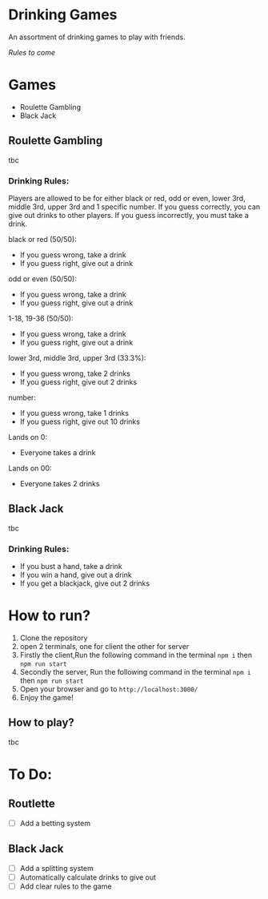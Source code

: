 # Drinking Games

An assortment of drinking games to play with friends.

*Rules to come*

# Games

- Roulette Gambling
- Black Jack

## Roulette Gambling
tbc

### Drinking Rules:

Players are allowed to be for either black or red, odd or even, lower 3rd, middle 3rd, upper 3rd and 1 specific number. If you guess correctly, you can give out drinks to other players. If you guess incorrectly, you must take a drink.

black or red (50/50):
- If you guess wrong, take a drink
- If you guess right, give out a drink

odd or even (50/50):
- If you guess wrong, take a drink
- If you guess right, give out a drink

1-18, 19-36 (50/50):
- If you guess wrong, take a drink
- If you guess right, give out a drink

lower 3rd, middle 3rd, upper 3rd (33.3%):
- If you guess wrong, take 2 drinks
- If you guess right, give out 2 drinks

number:
- If you guess wrong, take 1 drinks
- If you guess right, give out 10 drinks

Lands on 0:
- Everyone takes a drink

Lands on 00:
- Everyone takes 2 drinks

## Black Jack
tbc

### Drinking Rules:

- If you bust a hand, take a drink
- If you win a hand, give out a drink
- If you get a blackjack, give out 2 drinks

# How to run?

1. Clone the repository
2. open 2 terminals, one for client the other for server 
3. Firstly the client,Run the following command in the terminal `npm i` then `npm run start`
4. Secondly the server, Run the following command in the terminal `npm i` then `npm run start`
5. Open your browser and go to `http://localhost:3000/`
6. Enjoy the game!


## How to play?
tbc

# To Do:

## Routlette

- [ ] Add a betting system

## Black Jack
- [ ] Add a splitting system
- [ ] Automatically calculate drinks to give out
- [ ] Add clear rules to the game
